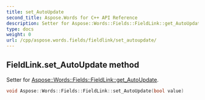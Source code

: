 ```yaml
---
title: set_AutoUpdate
second_title: Aspose.Words for C++ API Reference
description: Setter for Aspose::Words::Fields::FieldLink::get_AutoUpdate. 
type: docs
weight: 0
url: /cpp/aspose.words.fields/fieldlink/set_autoupdate/
---
```

## FieldLink.set_AutoUpdate method


Setter for [Aspose::Words::Fields::FieldLink::get_AutoUpdate](../get_autoupdate/).

```cpp
void Aspose::Words::Fields::FieldLink::set_AutoUpdate(bool value)
```

